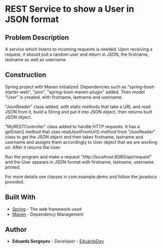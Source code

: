 # REST Service to show a User in JSON format

## Problem Description 
A service which listens to incoming requests is needed. Upon receiving a request, it should pull a random user and return in JSON, the firstname, lastname as well as username.

## Construction
Spring project with Maven initialized. Dependencies such as "spring-boot-starter-web", "json", "spring-boot-maven-plugin" added. Then model "User" is created, with firstname, lastname and username. 

"JsonReader" class added, with static methods that take a URL and read JSON from it, build a String and put it into JSON object, then returns built JSON object.

"MyRESTController" class added to handle HTTP requests. It has a getUser() method that uses readJsonFromUrl() method from "JsonReader" class to get the JSON object and then takes firstname, lastname and username and assigns them accordingly to User object that we are working on. After it returns the User. 

Run the program and make a request "http://localhost:8080/api/request" and the User appears in JSON format with firstname, lastname, username printed. 

For more details see classes in com.example.demo and follow the javadocs provided. 



## Built With

* [Spring](https://spring.io/projects) - The web framework used
* [Maven](https://maven.apache.org/) - Dependency Management



## Author
  * **Eduards Sergeyev** - *Developer* - [EduardsDev](https://github.com/EduardsDEV)


  
